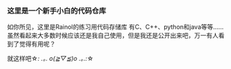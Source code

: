 ### 这里是一个新手小白的代码仓库

如你所见，这里是Rainol的练习用代码存储库
有C、C++、python和java等等……
虽然看起来大多数时候应该还是我自己使用，但是我还是公开出来吧，万一有人看到了觉得有用呢？

就这样吧☆*: .｡. o(≧▽≦)o .｡.:*☆
